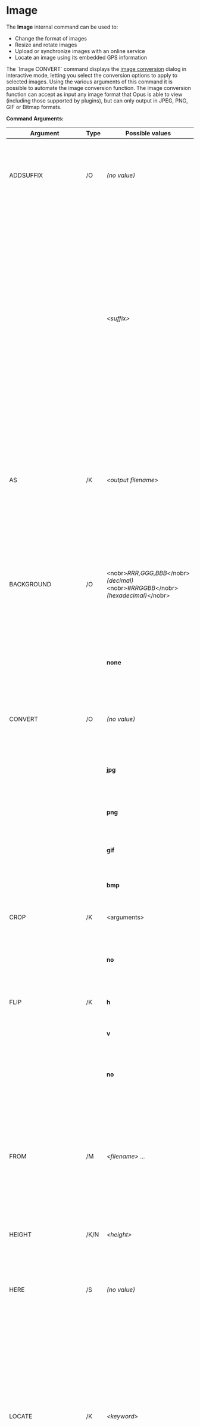 # Image

The **Image** internal command can be used to:

- Change the format of images
- Resize and rotate images
- Upload or synchronize images with an online service
- Locate an image using its embedded GPS information

The \`Image CONVERT\` command displays the [image conversion](/Manual/additional_functionality/image_conversion/RAEDME.md) dialog in interactive mode, letting you select the conversion options to apply to selected images. Using the various arguments of this command it is possible to automate the image conversion function. The image conversion function can accept as input any image format that Opus is able to view (including those supported by plugins), but can only output in JPEG, PNG, GIF or Bitmap formats.

**Command Arguments:** 

| Argument | Type | Possible values | Description |
| --- | --- | --- | --- |
| ADDSUFFIX | /O | *(no value)* | Add a suffix to the output filename when resizing images. The suffix used indicates the new image size. If the image is not resized, no suffix is added.<br /><br />*Example:* `Image CONVERT=jpg WIDTH=1024 HEIGHT=768 ADDSUFFIX` |
|  |  | *\<suffix\>* | Adds the specified suffix to the output filename.<br /><br />*Example:* `Image CONVERT=jpg WIDTH=128 HEIGHT=128 ADDSUFFIX=thumb`<br /><br />The specified suffix is used provided a new image is written, but there are cases where no image will be written by default, such as when converting images in-place (not to a separate destination directory) and the source image already matches the specified criteria. If you need to ensure that a second copy of the image is created no matter what, using the specified suffix to modify its name, then you should prefix the suffix with the keyword **always:**.<br /><br />*Example:* `Image CONVERT=jpg WIDTH=128 HEIGHT=128 ADDSUFFIX=always:thumb` |
| AS | /K | *\<output filename\>* | Specify the output filename when converting images. By default the output filename is the same as the input filename, with the possibility of an additional suffix (with the **ADDSUFFIX** argument) and a different file extension if the image has been converted to a different format.<br /><br />*Example:* `Image CONVERT=jpg AS=thumbnail.jpg WIDTH=128 HEIGHT=128` |
| BACKGROUND | /O | \<nobr\>*RRR,GGG,BBB*\</nobr\>  <br />*(decimal)*  <br />\<nobr\>*\#RRGGBB*\</nobr\>  <br />*(hexadecimal)*\</nobr\> | When an image with an alpha channel (transparency) is converted to a format that doesn't support the alpha channel, this argument is used to specify the background color that replaces the transparent area. The color can be specified in either decimal or hex format.<br /><br />*Example:* `Image CONVERT=jpg BACKGROUND=#ff8000` |
|  |  | **none** | Specify **BACKGROUND=none** in conjunction with a preset to override the saved setting.<br /><br />*Example:* `Image CONVERT PRESET=ScaleAndCrop BACKGROUND=none` |
| CONVERT | /O | *(no value)* | Displays the [image conversion](/Manual/additional_functionality/image_conversion/RAEDME.md) dialog in interactive mode when no other arguments are provided.<br /><br />*Example:* `Image CONVERT` |
|  |  | **jpg** | Automates the image conversion function; the converted image will be saved in JPEG format.<br /><br />*Example:* `Image CONVERT=jpg` |
|  |  | **png** | The converted image will be saved in PNG format.<br /><br />*Example:* `Image ROTATE=EXIF CONVERT=png` |
|  |  | **gif** | The converted image will be saved in GIF format.<br /><br />*Example:* `Image WIDTH=128 HEIGHT=128 CONVERT=gif` |
|  |  | **bmp** | The converted image will be saved in BMP format.<br /><br />*Example:* `Image CONVERT=bmp` |
| CROP | /K | \<arguments\> | Crops selected images. The crop parameters can be specified in several ways:<br /><br />|                            |                                                                                           |<br />|----------------------------|-------------------------------------------------------------------------------------------|<br />| W,H                        | Crop to specified size (width,height). Centers the crop rectangle in the original image.  |<br />| X,Y,W,H                    | Crop from specified position (x,y) to specified size (width,height).                      |<br />| \<nobr\>X,Y-X1,Y1\</nobr\> | Crop from specified position (x,y) to specified position (x1,y1).                         |<br />| W:H                        | Crop to specified ratio (width:height). Centers the crop rectangle in the original image. |<br />| X,Y,W:H                    | Crop from specified position (x,y) to specified ratio (width:height).                     |<br /><br />*Example:* `Image CONVERT CROP=16:9` |
|  |  | **no** | Specify **CROP=no** in conjunction with a preset to override the saved setting and disable cropping.<br /><br />*Example:* `Image CONVERT PRESET=ScaleAndCrop CROP=no` |
| FLIP | /K | **h** | Flip (mirror) the image horizontally.<br /><br />*Example:* `Image FLIP=h` |
|  |  | **v** | Flip the image vertically.<br /><br />*Example:* `Image FLIP=v ROTATE=90 HERE` |
|  |  | **no** | Specify **FLIP=no** in conjunction with a preset to override the saved setting.<br /><br />*Example:* `Image CONVERT PRESET=ScaleAndRotate FLIP=no` |
| FROM | /M | *\<filename\> ...* | Specify the image file or files to operate on. Without this argument the command will operate on all currently selected files. This is the default argument for the Image command and so you do not need to specify the FROM keyword. Remember that if the filename contains a space it needs to be enclosed in quotes.<br /><br />*Example:* `Image CONVERT=png FROM C:\MyPhotos\\.jpg HERE` |
| HEIGHT | /K/N | *\<height\>* | Resize the image to the specified height.<br /><br />*Example:* `Image HEIGHT=768 PRESERVEASPECTRATIO CONVERT=jpg` |
| HERE | /S | *(no value)* | Write converted images to the source folder. Without this argument converted images are written to the current destination folder.<br /><br />*Example:* `Image CONVERT=bmp WIDTH=128 HEIGHT=128 ADDSUFFIX HERE` |
| LOCATE | /K | *\<keyword\>* | Locates the real-world position of the selected image file from its embedded GPS information, using a third-party mapping service. With the exception of Google Earth (which must be installed on your machine), all services open a web browser.<br /><br />The list of location services is configurable via **[Preferences / Miscellaneous / Advanced](/Manual/preferences/preferences_categories/miscellaneous/advanced_options.md): image_locate_services.** Several services are defined by default, these are listed below.<br /><br />If the selected image does not have GPS information this command will have no effect.<br /><br />*Example:* `Image LOCATE=\<keyword\>` |
|  |  | **bing** | Locates the image using Bing maps (will open in a web browser).<br /><br />*Example:* `Image LOCATE=bing` |
|  |  | **google** | Locates the image using Google maps (will open in a web browser).<br /><br />*Example:* `Image LOCATE=google` |
|  |  | **googleearth** | Locates the image using Google Earth (the software must be installed on your computer for this to work). Supports multiple images selected at once.<br /><br />*Example:* `Image LOCATE=googleearth` |
|  |  | **kml** | Locates the image using the default handler for **.kml** (*Keyhole Markup Language*) files on your computer. This is the format Google Earth uses; indeed, this option does exactly the same thing as the **googleearth** option does except that it doesn't specifically check for the existence of Google Earth (and so will work with any app that implements default handling for *.kml* files).<br /><br />*Example:* `Image LOCATE=kml` |
|  |  | **osm** | Locates the image using Open Street Map (will open in a web browser).<br /><br />*Example:* `Image LOCATE=osm` |
|  |  | **windowsmaps** | Locates the image using Windows Maps (included by default in Windows 10). Supports multiple images selected at once (up to 25 maximum).<br /><br />*Example:* `Image LOCATE=windowsmaps` |
|  |  | **menu** | Generates a menu listing the configured location services. Selecting an item from the menu will launch the service to locate the selected image.<br /><br />*Example:* `Image LOCATE=menu` |
|  |  | **nohide** | Use this in conjunction with **menu**. By default services that are unavailable will be hidden from the menu - add the **nohide** parameter to disable them rather than hiding them.<br /><br />*Example:* `Image LOCATE=menu,nohide` |
| NOADDSUFFIX | /S | *(no value)* | Specify **NOADDSUFFIX** in conjunction with a preset to override the saved setting.<br /><br />*Example:* `Image CONVERT PRESET=ScaleAndCrop NOADDSUFFIX` |
| NOAUTORUN | /S | *(no value)* | Even if the other arguments on the command line would allow for automated image conversion, if **NOAUTORUN** is specified the conversion dialog will open first. This lets you use the other arguments to pre-configure the dialog but then make final adjustments manually.<br /><br />*Example:* `Image CONVERT=png CROP=4:3 NOAUTORUN` |
| NOENLARGE | /O | *(no value)* | Prevents images from being enlarged if the resize operation would otherwise cause this. Selected images that are already smaller than the specified size will remain untouched.<br /><br />*Example:* `Image CONVERT=jpg WIDTH=1024 HEIGHT=768 NOENLARGE` |
|  |  | **no** | Specify **NOENLARGE=no** in conjunction with a preset to override the saved setting.<br /><br />*Example:* `Image CONVERT PRESET=ScaleAndCrop NOENLARGE=no` |
| NOLOSSLESS | /O | *(no value)* | Disables the ability of Opus to perform lossless JPEG rotation. Normally Opus will rotate JPEG images losslessly if possible, but you may specifically want to recompress the image to a lower quality (to make it smaller) and this keyword allows you to do that. You can also use this without performing a rotation, if all you want to do is recompress a JPEG image to a different quality setting.<br /><br />*Example:* `Image CONVERT=jpg QUALITY=50 ROTATE=EXIF NOLOSSLESS` |
|  |  | **no** | Specify **NOLOSSLESS=no** in conjunction with a preset to override the saved setting.<br /><br />*Example:* `Image CONVERT PRESET=ScaleAndRotate NOLOSSLESS=no` |
| NOREDUCE | /O | *(no value)* | Prevents images from being reduced in size if the resize operation would otherwise cause this. Selected images that are already larger than the specified size will remain untouched.<br /><br />*Example:* `Image CONVERT=jpg WIDTH=800 HEIGHT=600 NOREDUCE` |
|  |  | **no** | Specify **NOREDUCE=no** in conjunction with a preset to override the saved setting.<br /><br />*Example:* `Image CONVERT PRESET=ScaleAndCrop NOREDUCE=no` |
| NORENAME | /S | *(no value)* | Specify **NORENAME** in conjunction with a preset to override the saved setting.<br /><br />*Example:* `Image CONVERT PRESET=ScaleAndCrop NORENAME` |
| NOUSEIMAGEDATA | /S | *(no value)* | When used with the **CONVERT** argument (in the standalone image viewer), overrides the **@useimagedata** command modifier and makes the image converter load the image from disk rather than obtaining it from the viewer.<br /><br />*Example:* `Image CONVERT NOUSEIMAGEDATA` |
| PERCENT | /K/N | *\<resize percent\>* | Resize the image to the specified percentage of the original size. This can enlarge images as well as reduce them.<br /><br />You can set this to 0 or 100 to disable percentage resizing and override the settings in a saved preset.<br /><br />*Example:* `Image CONVERT=jpg PERCENT=125` |
| PRESERVEASPECTRATIO | /O | *(no value)* | Preserve the original aspect ratio when resizing images. The output width or height will be automatically adjusted to ensure the aspect ratio is maintained. Using this switch means you can resize an image by just supplying a new width or a new height - this missing dimension will be calculated automatically.<br /><br />*Example:* `Image CONVERT=png WIDTH=1280 PRESERVEASPECTRATIO HERE` |
|  |  | **no** | Specify **PRESERVEASPECTRATIO=no** in conjunction with a preset to override the saved setting.<br /><br />*Example:* `Image CONVERT PRESET=ScaleAndCrop PRESERVEASPECTRATIO=no` |
| PRESERVEDATE | /S | *(no value)* | When converting images, this option preserves the *creation* and *last modified* timestamps of the original file. By default, when this option is not specified, the *last modified* timestamp will be updated to the current time, as will the *creation* timestamp if the operation creates a new file. (Operations which convert an existing file "in place", overwriting the original with **REPLACE HERE**, will preserve the *creation* timestamp regardless of this option.)<br /><br />*Example:* `Image ROTATE=EXIF REPLACE HERE PRESERVEDATE` |
| PRESET | /K | *\<name\>* | Invokes a saved preset on selected images. Presets can be created via the user interface (run \`Image CONVERT\` by itself with no other arguments) - once saved, they can be automated using the **PRESET** argument. Any other supplied arguments will override the settings in the preset.<br /><br />*Example:* `Image CONVERT=jpg PRESET=HDResize` |
|  |  | **!default** | Use this to display the conversion dialog with its default settings. Otherwise, if no preset is specified, the last used settings are loaded.<br /><br />*Example:* `Image CONVERT PRESET=!default` |
|  |  | **!list** | Generates a list of saved presets. Selecting a preset from the list will run it on all selected images.<br /><br />*Example:* `Image CONVERT PRESET=!list` |
|  |  | **!menu** | Generates a menu of saved presets. Selecting a preset from the menu will run it on all selected images.<br /><br />*Example:* `Image CONVERT PRESET=!menu` |
| QUALITY | /K/N | *\<quality\>* | Specify the quality (1 - 100) when an image is saved in JPEG format.<br /><br />*Example:* `Image CONVERT=jpg QUALITY=10 NOLOSSLESS` |
| REPLACE | /O | *(no value)* | Automatically replaces existing files in the destination folder. Use this in conjunction with the **HERE** argument to convert an image "in-place". This only applies if the output filename is the same as the input filename - if the output filename has changed (via **ADDSUFFIX**, etc) and the file already exists, you will still be prompted for confirmation.<br /><br />*Example:* `Image ROTATE=EXIF REPLACE` |
|  |  | **always** | Always replace existing files, even if the output filename has changed.<br /><br />*Example:* `Image PERCENT=50 ADDSUFFIX HERE REPLACE=always` |
|  |  | **no** | Specify **REPLACE=no** in conjunction with a preset to override the saved setting.<br /><br />*Example:* `Image CONVERT PRESET=ScaleAndCrop REPLACE=no` |
|  |  | **readonly** | Replace existing files, even if they are read-only, without prompting. (Has no effect if read-only prompts are turned off in Preferences.)<br /><br />*Example:* `Image PERCENT=50 REPLACE=readonly`<br /><br />Can be combined with **always**:<br /><br />*Example:* `Image PERCENT=50 REPLACE=always,readonly` |
| ROTATE | /K | *\<angle\>* | Rotate the image the specified angle (in degrees). Positive values rotate clock-wise, negative values counter-clockwise.<br /><br />You can set this to 0 to disable rotation and override the saved setting within a preset.<br /><br />*Example:* `Image ROTATE=90 HERE REPLACE` |
|  |  | **EXIF** | Uses the rotation (orientation) information stored in the images' EXIF tags to rotate the image. The effect of this is to negate the original orientation of the camera, resulting in a "right way up" image. If the selected image does not have an EXIF rotation tag this operation has no effect.<br /><br />*Example:* `Image ROTATE=EXIF HERE REPLACE` |
|  |  | **RESET** | Does not actually rotate the image data, but will clear out the rotation (orientation) field from the images' EXIF tags.<br /><br />*Example:* `Image ROTATE=RESET HERE REPLACE` |
| TO | /K | *\<destination path\>* | Specifies the destination path for converted images. Remember to enclose the path in quotes if it contains spaces. If not provided, and the **HERE** argument is not specified, the current destination file display will be used as the target path.<br /><br />*Example:* `Image CONVERT=jpg WIDTH=80 HEIGHT=80 TO "C:\Photos\Image Thumbnails"` |
| TODEST | /S | *(no value)* | Forces the output to go to the current destination folder. This lets you override the saved destination within a preset. |
| NOADDSUFFIX | /S | *(no value)* | Specify **NOADDSUFFIX** in conjunction with a preset to override the saved setting.<br /><br />*Example:* `Image CONVERT PRESET=ScaleAndCrop TODEST` |
| WIDTH | /K/N |  | Resize the image to the specified width.<br /><br />*Example:* `Image WIDTH=1024 PRESERVEASPECTRATIO CONVERT=jpg` |


